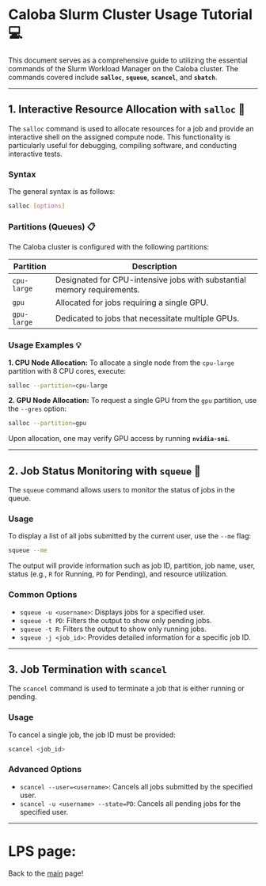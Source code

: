 # Caloba Slurm Cluster Usage Tutorial 💻

This document serves as a comprehensive guide to utilizing the essential commands of the Slurm Workload Manager on the Caloba cluster. The commands covered include **`salloc`**, **`squeue`**, **`scancel`**, and **`sbatch`**.

-----

## 1\. Interactive Resource Allocation with `salloc` 🧠

The `salloc` command is used to allocate resources for a job and provide an interactive shell on the assigned compute node. This functionality is particularly useful for debugging, compiling software, and conducting interactive tests.

### Syntax

The general syntax is as follows:

```bash
salloc [options]
```

### Partitions (Queues) 📋

The Caloba cluster is configured with the following partitions:

| Partition  | Description                                                              |
|------------|--------------------------------------------------------------------------|
| `cpu-large`| Designated for CPU-intensive jobs with substantial memory requirements.  |
| `gpu`      | Allocated for jobs requiring a single GPU.                               |
| `gpu-large`| Dedicated to jobs that necessitate multiple GPUs.                        |

### Usage Examples 💡

**1. CPU Node Allocation:**
To allocate a single node from the `cpu-large` partition with 8 CPU cores, execute:

```bash
salloc --partition=cpu-large
```

**2. GPU Node Allocation:**
To request a single GPU from the `gpu` partition, use the `--gres` option:

```bash
salloc --partition=gpu
```

Upon allocation, one may verify GPU access by running **`nvidia-smi`**.

-----

## 2\. Job Status Monitoring with `squeue` 🚦

The `squeue` command allows users to monitor the status of jobs in the queue.

### Usage

To display a list of all jobs submitted by the current user, use the `--me` flag:

```bash
squeue --me
```

The output will provide information such as job ID, partition, job name, user, status (e.g., `R` for Running, `PD` for Pending), and resource utilization.

### Common Options

  * `squeue -u <username>`: Displays jobs for a specified user.
  * `squeue -t PD`: Filters the output to show only pending jobs.
  * `squeue -t R`: Filters the output to show only running jobs.
  * `squeue -j <job_id>`: Provides detailed information for a specific job ID.

-----

## 3\. Job Termination with `scancel` 

The `scancel` command is used to terminate a job that is either running or pending.

### Usage

To cancel a single job, the job ID must be provided:

```bash
scancel <job_id>
```

### Advanced Options

  * `scancel --user=<username>`: Cancels all jobs submitted by the specified user.
  * `scancel -u <username> --state=PD`: Cancels all pending jobs for the specified user.

-----

# LPS page:

Back to the [main](https://sites.google.com/lps.ufrj.br/lps/inicio) page!
